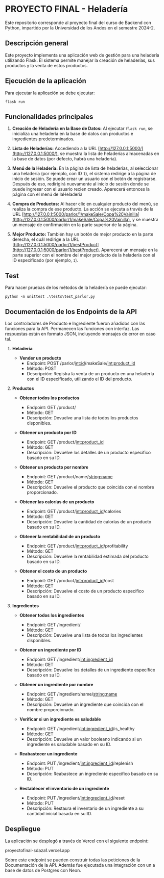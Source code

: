 # PROYECTO FINAL - Heladería

Este repositorio corresponde al proyecto final del curso de Backend con Python, impartido por la Universidad de los Andes en el semestre 2024-2.

## Descripción general
Este proyecto implementa una aplicación web de gestión para una heladería utilizando Flask. El sistema permite manejar la creación de heladerías, sus productos y la venta de estos productos.

## Ejecución de la aplicación

Para ejecutar la aplicación se debe ejecutar:

```console
flask run
```
## Funcionalidades principales

1. **Creación de Heladería en la Base de Datos:**
   Al ejecutar `flask run`, se inicializa una heladería en la base de datos con productos e ingredientes predeterminados.

2. **Lista de Heladerías:**
   Accediendo a la URL [http://127.0.0.1:5000/](http://127.0.0.1:5000/), se muestra la lista de heladerías almacenadas en la base de datos (por defecto, habrá una heladería).

3. **Menú de la Heladería:**
   En la página de lista de heladerías, al seleccionar una heladería (por ejemplo, con ID `1`), el sistema redirige a la página de inicio de sesión. Se puede crear un usuario con el botón de registrarse. Después de eso, redirigirá nuevamente al inicio de sesión donde se puede ingresar con el usuario recien creado. Aparecerá entonces la página con el menú de laHeladería

4. **Compra de Productos:**
   Al hacer clic en cualquier producto del menú, se realiza la compra de ese producto. La acción se ejecuta a través de la URL [http://127.0.0.1:5000/parlor/1/makeSale/Copa%20Vainilla](http://127.0.0.1:5000/parlor/1/makeSale/Copa%20Vainilla), y se muestra un mensaje de confirmación en la parte superior de la página.

5. **Mejor Producto:**
   También hay un botón de mejor producto en la parte derecha, el cuál redirige a la URL [http://127.0.0.1:5000/parlor/1/bestProduct](http://127.0.0.1:5000/parlor/1/bestProduct). Aparecerá un mensaje en la parte superior con el nombre del mejor producto de la heladería con el ID especificado (por ejemplo, `1`).

## Test

Para hacer pruebas de los métodos de la heladería se puede ejecutar:

```console
python -m unittest .\tests\test_parlor.py
```

## Documentación de los Endpoints de la API

Los controladores de Producto e Ingrediente fueron añadidos con las funciones para la API. Permanecen las funciones con interfaz. Las respuestas están en formato JSON, incluyendo mensajes de error en caso tal.

1. **Heladería**

   - **Vender un producto**  
     - Endpoint: POST /parlor/<int:id>/makeSale/<int:product_id>  
     - Método: POST  
     - Descripción: Registra la venta de un producto en una heladería con el ID especificado, utilizando el ID del producto.

2. **Productos**

   - **Obtener todos los productos**  
     - Endpoint: GET /product/  
     - Método: GET  
     - Descripción: Devuelve una lista de todos los productos disponibles.

   - **Obtener un producto por ID**  
     - Endpoint: GET /product/<int:product_id>  
     - Método: GET  
     - Descripción: Devuelve los detalles de un producto específico basado en su ID.

   - **Obtener un producto por nombre**  
     - Endpoint: GET /product/name/<string:name>  
     - Método: GET  
     - Descripción: Devuelve el producto que coincida con el nombre proporcionado.

   - **Obtener las calorías de un producto**  
     - Endpoint: GET /product/<int:product_id>/calories  
     - Método: GET  
     - Descripción: Devuelve la cantidad de calorías de un producto basado en su ID.

   - **Obtener la rentabilidad de un producto**  
     - Endpoint: GET /product/<int:product_id>/profitability  
     - Método: GET  
     - Descripción: Devuelve la rentabilidad estimada del producto basado en su ID.

   - **Obtener el costo de un producto**  
     - Endpoint: GET /product/<int:product_id>/cost  
     - Método: GET  
     - Descripción: Devuelve el costo de un producto específico basado en su ID.

3. **Ingredientes**

   - **Obtener todos los ingredientes**  
     - Endpoint: GET /ingredient/  
     - Método: GET  
     - Descripción: Devuelve una lista de todos los ingredientes disponibles.

   - **Obtener un ingrediente por ID**  
     - Endpoint: GET /ingredient/<int:ingredient_id>  
     - Método: GET  
     - Descripción: Devuelve los detalles de un ingrediente específico basado en su ID.

   - **Obtener un ingrediente por nombre**  
     - Endpoint: GET /ingredient/name/<string:name>  
     - Método: GET  
     - Descripción: Devuelve un ingrediente que coincida con el nombre proporcionado.

   - **Verificar si un ingrediente es saludable**  
     - Endpoint: GET /ingredient/<int:ingredient_id>/is_healthy  
     - Método: GET  
     - Descripción: Devuelve un valor booleano indicando si un ingrediente es saludable basado en su ID.

   - **Reabastecer un ingrediente**  
     - Endpoint: PUT /ingredient/<int:ingredient_id>/replenish  
     - Método: PUT  
     - Descripción: Reabastece un ingrediente específico basado en su ID.

   - **Restablecer el inventario de un ingrediente**  
     - Endpoint: PUT /ingredient/<int:ingredient_id>/reset  
     - Método: PUT  
     - Descripción: Restaura el inventario de un ingrediente a su cantidad inicial basada en su ID.

## Despliegue

La aplicación se desplegó a través de Vercel con el siguiente endpoint:

proyectofinal-sdaza1.vercel.app

Sobre este endpoint se pueden construir todas las peticiones de la Documentación de la API.
Además fue ejecutada una integración con un a base de datos de Postgres con Neon.